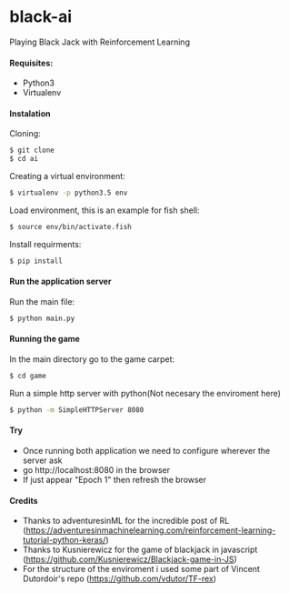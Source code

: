 # black-ai

Playing Black Jack with Reinforcement Learning

#### Requisites:
* Python3
* Virtualenv

#### Instalation
Cloning:
```bash
$ git clone 
$ cd ai
```
Creating a virtual environment:
```bash
$ virtualenv -p python3.5 env
```

Load environment, this is an example for fish shell:
```bash
$ source env/bin/activate.fish
```
Install requirments:
```bash
$ pip install
```
#### Run the application server
Run the main file:
```bash
$ python main.py
```

#### Running the game

In the main directory go to the game carpet:
```bash
$ cd game
```

Run a simple http server with python(Not necesary the enviroment here)
```bash
$ python -m SimpleHTTPServer 8080
```

#### Try
* Once running both application we need to configure wherever the server ask
* go http://localhost:8080 in the browser
* If just appear "Epoch 1" then refresh the browser

#### Credits
* Thanks to adventuresinML for the incredible post of RL  (https://adventuresinmachinelearning.com/reinforcement-learning-tutorial-python-keras/)
* Thanks to Kusnierewicz for the game of blackjack in javascript (https://github.com/Kusnierewicz/Blackjack-game-in-JS)
* For the structure of the enviroment i used some part of Vincent Dutordoir's repo (https://github.com/vdutor/TF-rex)

